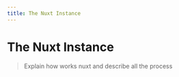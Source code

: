 ```yaml
---
title: The Nuxt Instance
---
```


# The Nuxt Instance

> Explain how works nuxt and describe all the process
